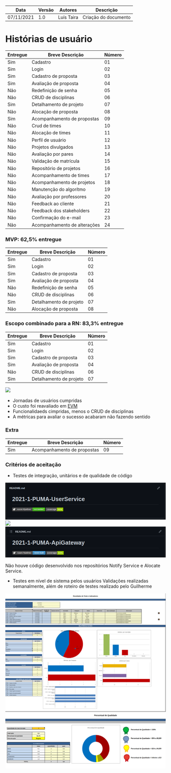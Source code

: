 | Data | Versão | Autores | Descrição |
|--|--|--|--|
| 07/11/2021 | 1.0 | Luís Taira | Criação do documento |

# Histórias de usuário

| Entregue | Breve Descrição | Número |
|--|--|--|
| Sim | Cadastro | 01 |
| Sim | Login | 02 |
| Sim | Cadastro de proposta | 03 |
| Sim | Avaliação de proposta | 04 |
| Não | Redefinição de senha | 05 |
| Não | CRUD de disciplinas | 06 |
| Sim | Detalhamento de projeto | 07 |
| Não | Alocação de proposta | 08 |
| Sim | Acompanhamento de propostas | 09 |
| Não | Crud de times | 10 |
| Não | Alocação de times | 11 |
| Não | Perfil de usuário | 12 |
| Não | Projetos divulgados | 13 |
| Não | Avaliação por pares | 14 |
| Não | Validação de matrícula | 15 |
| Não | Repositório de projetos | 16 |
| Não | Acompanhamento de times | 17 |
| Não | Acompanhamento de projetos | 18 |
| Não | Manutenção do algorítmo | 19 |
| Não | Avaliação por professores | 20 |
| Não | Feedback ao cliente  | 21 |
| Não | Feedback dos stakeholders | 22 |
| Não | Confirmação do e-mail | 23 |
| Não | Acompanhamento de alterações | 24 |

### MVP: 62,5% entregue
| Entregue | Breve Descrição | Número |
|--|--|--|
| Sim | Cadastro | 01 |
| Sim | Login | 02 |
| Sim | Cadastro de proposta | 03 |
| Sim | Avaliação de proposta | 04 |
| Não | Redefinição de senha | 05 |
| Não | CRUD de disciplinas | 06 |
| Sim | Detalhamento de projeto | 07 |
| Não | Alocação de proposta | 08 |

### Escopo combinado para a RN: 83,3% entregue
| Entregue | Breve Descrição | Número |
|--|--|--|
| Sim | Cadastro | 01 |
| Sim | Login | 02 |
| Sim | Cadastro de proposta | 03 |
| Sim | Avaliação de proposta | 04 |
| Não | CRUD de disciplinas | 06 |
| Sim | Detalhamento de projeto | 07 |

![](../assets/evm/canvasmvp.png)
* Jornadas de usuários cumpridas
* O custo foi reavaliado em [EVM](/rn/evm)
* Funcionalidaeds cimpridas, menos o CRUD de disciplinas
* A métricas para avaliar o sucesso acabaram não fazendo sentido

### Extra
| Entregue | Breve Descrição | Número |
|--|--|--|
| Sim | Acompanhamento de propostas | 09 |

### Critérios de aceitação
* Testes de integração, unitários e de qualidade de código

![](../assets/rn/testes/usertest.png)
![](../assets/rn/testes/projecttest.png)
![](../assets/rn/testes/gatetest.png)

Não houve código desenvolvido nos repositórios Notify Service e Alocate Service.

* Testes em nível de sistema pelos usuários
Validações realizadas semanalmente, além de roteiro de testes realizado pelo Guilherme

![](../assets/rn/testes/testes.png)
![](../assets/rn/testes/qualidade.png)
